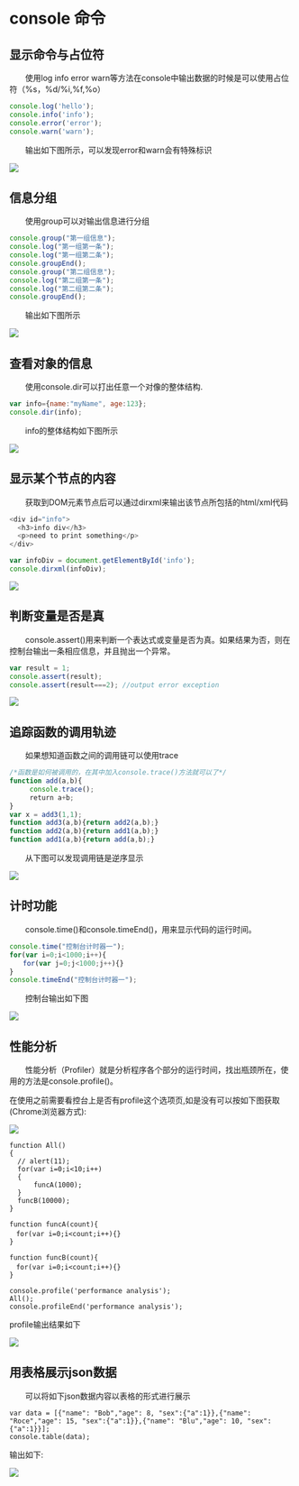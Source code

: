 # console 命令

## 显示命令与占位符

　　使用log  info  error  warn等方法在console中输出数据的时候是可以使用占位符（%s，%d/%i,%f,%o）

```js
console.log('hello');
console.info('info');
console.error('error');
console.warn('warn');
```
　　输出如下图所示，可以发现error和warn会有特殊标识

![](displayAndPlacehold.png)

## 信息分组

　　使用group可以对输出信息进行分组

```js
console.group("第一组信息");
console.log("第一组第一条");
console.log("第一组第二条");
console.groupEnd();
console.group("第二组信息");
console.log("第二组第一条");
console.log("第二组第二条");
console.groupEnd();
```

　　输出如下图所示

![](group.png)

## 查看对象的信息

　　使用console.dir可以打出任意一个对像的整体结构.

```js
var info={name:"myName", age:123};
console.dir(info);
```

　　info的整体结构如下图所示

![](dirShowObjectInfo.png)


## 显示某个节点的内容

　　获取到DOM元素节点后可以通过dirxml来输出该节点所包括的html/xml代码

```js
<div id="info">
  <h3>info div</h3>
  <p>need to print something</p>
</div>

var infoDiv = document.getElementById('info');
console.dirxml(infoDiv);
```

![](showNodeContent.png)

## 判断变量是否是真

　　console.assert()用来判断一个表达式或变量是否为真。如果结果为否，则在控制台输出一条相应信息，并且抛出一个异常。

```js
var result = 1;
console.assert(result);
console.assert(result===2); //output error exception
```

![](assertError.png)

## 追踪函数的调用轨迹

　　如果想知道函数之间的调用链可以使用trace

```js
/*函数是如何被调用的，在其中加入console.trace()方法就可以了*/
function add(a,b){
     console.trace();
　　　return a+b;
}
var x = add3(1,1);
function add3(a,b){return add2(a,b);}
function add2(a,b){return add1(a,b);}
function add1(a,b){return add(a,b);}
```

　　从下图可以发现调用链是逆序显示

![](traceInvokelink.png)

## 计时功能

　　console.time()和console.timeEnd()，用来显示代码的运行时间。

```js
console.time("控制台计时器一");
for(var i=0;i<1000;i++){
　　for(var j=0;j<1000;j++){}
}
console.timeEnd("控制台计时器一");
```

　　控制台输出如下图

![](timing.png)

## 性能分析

　　性能分析（Profiler）就是分析程序各个部分的运行时间，找出瓶颈所在，使用的方法是console.profile()。

在使用之前需要看控台上是否有profile这个选项页,如是没有可以按如下图获取(Chrome浏览器方式):

![](profileFunctionShow.png)

```
function All()
{
  // alert(11);
  for(var i=0;i<10;i++)
  {
      funcA(1000);
  }
  funcB(10000);
}

function funcA(count){
　for(var i=0;i<count;i++){}
}

function funcB(count){
　for(var i=0;i<count;i++){}
}

console.profile('performance analysis');
All();
console.profileEnd('performance analysis');
```

profile输出结果如下

![](profileResult.png)

## 用表格展示json数据

　　可以将如下json数据内容以表格的形式进行展示

```
var data = [{"name": "Bob","age": 8, "sex":{"a":1}},{"name": "Roce","age": 15, "sex":{"a":1}},{"name": "Blu","age": 10, "sex":{"a":1}}];
console.table(data);
```

输出如下:

![](formSyleOutput.png)
